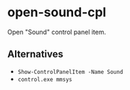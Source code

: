 # open-sound-cpl

Open "Sound" control panel item.

## Alternatives

- `Show-ControlPanelItem -Name Sound`
- `control.exe mmsys`
